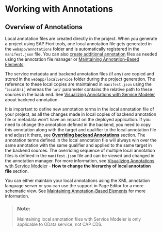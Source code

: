 <!-- loio55bfb91591d84f658e6c9474a3c657c4 -->

# Working with Annotations



<a name="loio55bfb91591d84f658e6c9474a3c657c4__section_ogs_rr5_hrb"/>

## Overview of Annotations

Local annotation files are created directly in the project. When you generate a project using SAP Fiori tools, one local annotation file gets generated in the `webapp/annotations` folder and is automatically registered in the `manifest.json` file. You can also [create additional annotation](overriding-annotations-2f1bb9c.md#loio2f1bb9ce466b4e6fac37431f1343b95d__SM_CREATING_ANNOT_FILE) files as needed using the annotation file manager or [Maintaining Annotation-Based Elements](maintaining-annotation-based-elements-a524d8a.md).

The service metadata and backend annotation files \(if any\) are copied and stored in the `webapp/localService` folder during the project generation. The reference to these local copies are maintained in `manifest.json` using the ‘`localUri`’, whereas the ‘`uri`’ parameter contains the relative path to these sources in the back end. See [Visualizing Annotations with Service Modeler](visualizing-annotations-with-service-modeler-58784b5.md) about backend annotation.

It is important to define new annotation terms in the local annotation file of your project, as all the changes made in local copies of backend annotation file or metadata won’t have an impact on the deployed application. If you need to change the annotation defined in the backend, you need to copy this annotation along with the target and qualifier to the local annotation file and adjust it there, see **[Overriding backend Annotations](overriding-annotations-2f1bb9c.md)** section. The annotation terms defined in the local annotation file will always win over the same annotation with the same qualifier and applied to the same target in the backend sources. The overriding sequence of multiple local annotation files is defined in the `manifest.json` file and can be viewed and changed in the annotation manager. For more information, see [Visualizing Annotations with Service Modeler](visualizing-annotations-with-service-modeler-58784b5.md) - **How to change the hierarchy of local annotation file** section.

You can either maintain your local annotations using the XML annotation language server or you can use the support in Page Editor for a more schematic view. See [Maintaining Annotation-Based Elements](maintaining-annotation-based-elements-a524d8a.md) for more information.

> ### Note:  
> Maintaining local annotation files with Service Modeler is only applicable to OData service, not CAP CDS.

